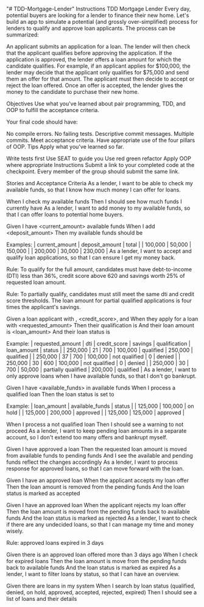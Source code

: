 "# TDD-Mortgage-Lender"
Instructions
TDD Mortgage Lender
Every day, potential buyers are looking for a lender to finance their new home. Let's build an app to simulate a potential (and grossly over-simplified) process for lenders to qualify and approve loan applicants. The process can be summarized:

An applicant submits an application for a loan. The lender will then check that the applicant qualifies before approving the application. If the application is approved, the lender offers a loan amount for which the candidate qualifies. For example, if an applicant applies for $100,000, the lender may decide that the applicant only qualifies for $75,000 and send them an offer for that amount. The applicant must then decide to accept or reject the loan offered. Once an offer is accepted, the lender gives the money to the candidate to purchase their new home.

Objectives
Use what you've learned about pair programming, TDD, and OOP to fulfill the acceptance criteria.

Your final code should have:

No compile errors.
No failing tests.
Descriptive commit messages.
Multiple commits.
Meet acceptance criteria.
Have appropriate use of the four pillars of OOP.
Tips
Apply what you've learned so far.

Write tests first
Use SEAT to guide you
Use red green refactor
Apply OOP where appropriate
Instructions
Submit a link to your completed code at the checkpoint. Every member of the group should submit the same link.

Stories and Acceptance Criteria
As a lender, I want to be able to check my available funds, so that I know how much money I can offer for loans.

When I check my available funds
Then I should see how much funds I currently have
As a lender, I want to add money to my available funds, so that I can offer loans to potential home buyers.

Given I have <current_amount> available funds
When I add <deposit_amount>
Then my available funds should be <total>

Examples:
| current_amount | deposit_amount |   total  |
|     100,000    |      50,000    | 150,000  |
|     200,000    |      30,000    | 230,000  |
As a lender, I want to accept and qualify loan applications, so that I can ensure I get my money back.

Rule: To qualify for the full amount, candidates must have debt-to-income (DTI) less than 36%, credit score above 620
and savings worth 25% of requested loan amount.

Rule: To partially qualify, candidates must still meet the same dti and credit score thresholds.
The loan amount for partial qualified applications is four times the applicant's savings.

Given a loan applicant with <dti>, <credit_score>, and <savings>
When they apply for a loan with <requested_amount>
Then their qualification is <qualification>
And their loan amount is <loan_amount>
And their loan status is <status>

Example:
|  requested_amount  |   dti  |  credit_score  |  savings  |     qualification    |  loan_amount  |   status   |
|      250,000       |   21   |       700      | 100,000   |       qualified      |   250,000     |  qualified |
|      250,000       |   37   |       700      | 100,000   |     not qualified    |         0     |  denied    |
|      250,000       |   30   |       600      | 100,000   |     not qualified    |         0     |  denied    |
|      250,000       |   30   |       700      |  50,000   |  partially qualified |   200,000     |  qualified |
As a lender, I want to only approve loans when I have available funds, so that I don't go bankrupt.

Given I have <available_funds> in available funds
When I process a qualified loan
Then the loan status is set to <status>

Example:
| loan_amount | available_funds |    status  |
|   125,000   |    100,000      |   on hold  |
|   125,000   |    200,000      |  approved  |
|   125,000   |    125,000      |  approved  |

When I process a not qualified loan
Then I should see a warning to not proceed
As a lender, I want to keep pending loan amounts in a separate account, so I don't extend too many offers and bankrupt myself.

Given I have approved a loan
Then the requested loan amount is moved from available funds to pending funds
And I see the available and pending funds reflect the changes accordingly
As a lender, I want to process response for approved loans, so that I can move forward with the loan.

Given I have an approved loan
When the applicant accepts my loan offer
Then the loan amount is removed from the pending funds
And the loan status is marked as accepted

Given I have an approved loan
When the applicant rejects my loan offer
Then the loan amount is moved from the pending funds back to available funds
And the loan status is marked as rejected
As a lender, I want to check if there are any undecided loans, so that I can manage my time and money wisely.

Rule: approved loans expired in 3 days

Given there is an approved loan offered more than 3 days ago
When I check for expired loans
Then the loan amount is move from the pending funds back to available funds
And the loan status is marked as expired
As a lender, I want to filter loans by status, so that I can have an overview.

Given there are loans in my system
When I search by loan status (qualified, denied, on hold, approved, accepted, rejected, expired)
Then I should see a list of loans and their details